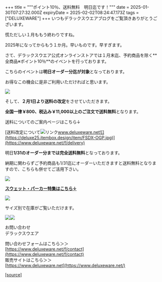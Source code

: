 +++
title = """ポイント10％、送料無料　明日迄です！"""
date = 2025-01-30T07:27:32.000Z
expiryDate = 2025-02-02T08:24:47.173Z
tags = ["DELUXEWARE"]
+++
いつもデラックスウエアブログをご覧頂きありがとうございます。

慌ただしい１月ももう終わりですね。

2025年になってからもう１か月。早いものです。早すぎます。

さて、デラックスウエア公式オンラインストアでは１月末迄、予約商品を除く**全商品※ポイント10％**のイベントを行っております。

こちらのイベントは**明日オーダー分迄が対象**となっております。

お得なこの機会に是非ご利用いただければと思います。

[![](https://stat.ameba.jp/user_images/20250124/14/deluxeware/9c/6f/j/o0800120015536561965.jpg)](https://stat.ameba.jp/user_images/20250124/14/deluxeware/9c/6f/j/o0800120015536561965.jpg)

そして、**２月1日より送料の改定**をさせていただきます。

**全国一律￥800、税込み￥11,000以上のご注文で送料無料**となります。

送料についてのご案内ページはこちら↓

[送料改定について![リンク](https://c.stat100.ameba.jp/ameblo/symbols/v3.20.0/svg/gray/editor_link.svg)www.deluxeware.net![](https://deluxe25.itembox.design/item/FSDX-OGP.jpg)](https://www.deluxeware.net/f/delivery)

明日**1/31のオーダー分までは完全送料無料**となっております。

納期に関わらずご予約商品も1/31迄にオーダーいただきますと送料無料となりますので、こちらも併せてご活用下さい。

[![](https://stat.ameba.jp/user_images/20250130/12/deluxeware/24/dd/j/o0800120015538676293.jpg)](https://stat.ameba.jp/user_images/20250130/12/deluxeware/24/dd/j/o0800120015538676293.jpg)

[**スウェット・パーカー特集はこちら↓**](https://www.deluxeware.net/c/sweathoodie)

[![](https://stat.ameba.jp/user_images/20250120/17/deluxeware/7f/2c/j/o1200050015535259494.jpg?caw=800)](https://www.deluxeware.net/c/sweathoodie)

サイズ別で在庫がご覧いただけます。

[![](https://stat.ameba.jp/user_images/20250127/13/deluxeware/6c/d9/j/o0930010015537666152.jpg)](https://www.deluxeware.net/f/sweatMsize)[![](https://stat.ameba.jp/user_images/20250127/13/deluxeware/31/c9/j/o0930010015537666154.jpg)](https://www.deluxeware.net/f/sweatLsize)

お問い合わせ  
デラックスウエア

問い合わせフォームはこちら＞＞  
[https://www.deluxeware.net/f/contact](https://www.deluxeware.net/f/contact)  
販売サイトはこちら＞＞  
[https://www.deluxeware.net](https://www.deluxeware.net/)

[[source]](https://ameblo.jp/deluxeware/entry-12884420666.html)
